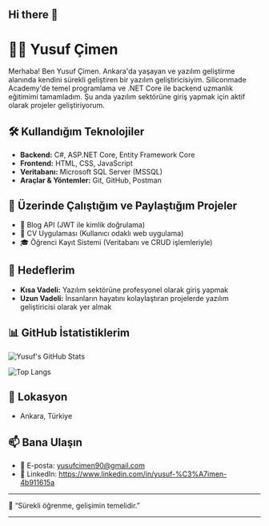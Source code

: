 ## Hi there 👋
# 👨‍💻 Yusuf Çimen

Merhaba! Ben Yusuf Çimen. Ankara'da yaşayan ve yazılım geliştirme alanında kendini sürekli geliştiren bir yazılım geliştiricisiyim. Siliconmade Academy'de temel programlama ve .NET Core ile backend uzmanlık eğitimimi tamamladım. Şu anda yazılım sektörüne giriş yapmak için aktif olarak projeler geliştiriyorum.

## 🛠️ Kullandığım Teknolojiler

- **Backend:** C#, ASP.NET Core, Entity Framework Core  
- **Frontend:** HTML, CSS, JavaScript  
- **Veritabanı:** Microsoft SQL Server (MSSQL)  
- **Araçlar & Yöntemler:** Git, GitHub, Postman

## 🚀 Üzerinde Çalıştığım ve Paylaştığım Projeler

- 📝 Blog API (JWT ile kimlik doğrulama)
- 📄 CV Uygulaması (Kullanıcı odaklı web uygulama)
- 🎓 Öğrenci Kayıt Sistemi (Veritabanı ve CRUD işlemleriyle)

## 🎯 Hedeflerim

- **Kısa Vadeli:** Yazılım sektörüne profesyonel olarak giriş yapmak  
- **Uzun Vadeli:** İnsanların hayatını kolaylaştıran projelerde yazılım geliştiricisi olarak yer almak
  
## 📊 GitHub İstatistiklerim

![Yusuf's GitHub Stats](https://github-readme-stats.vercel.app/api?username=ysfcmn0618&show_icons=true&theme=github_dark&locale=tr)

![Top Langs](https://github-readme-stats.vercel.app/api/top-langs/?username=ysfcmn0618&layout=compact&theme=github_dark)

## 📍 Lokasyon

- Ankara, Türkiye

## 📫 Bana Ulaşın

- 📧 E-posta: yusufcimen90@gmail.com 
- 💼 LinkedIn: https://www.linkedin.com/in/yusuf-%C3%A7imen-4b911615a

---

🧠 “Sürekli öğrenme, gelişimin temelidir.”

---



